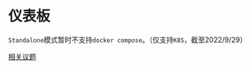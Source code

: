# 仪表板

`Standalone`模式暂时不支持`docker compose`。（仅支持`K8S`，截至2022/9/29）

[相关议题](https://github.com/dapr/dashboard/issues/38)